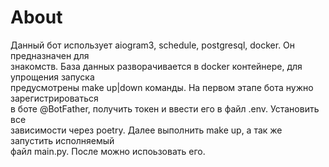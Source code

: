 # About 
Данный бот использует aiogram3, schedule, postgresql, docker. Он предназначен для\
знакомств. База данных разворачивается в docker контейнере, для упрощения запуска\
предусмотрены make up|down команды. На первом этапе бота нужно зарегистрироваться\
в боте @BotFather, получить токен и ввести его в файл .env. Установить все\
зависимости через poetry. Далее выполнить make up, а так же запустить исполняемый\
файл main.py. После можно испоьзовать его. 